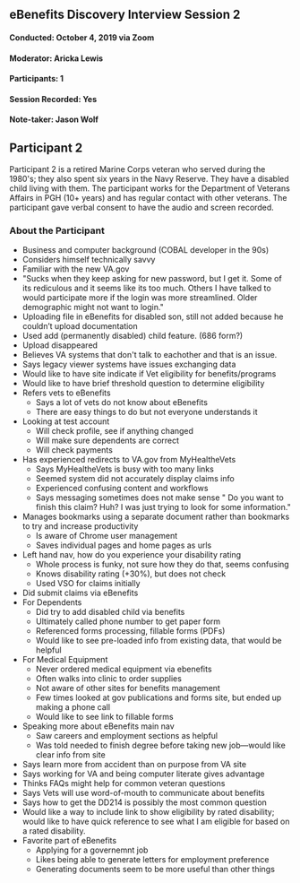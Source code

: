 ## eBenefits Discovery Interview Session 2
#### Conducted: October 4, 2019 via Zoom
#### Moderator: Aricka Lewis
#### Participants: 1
#### Session Recorded: Yes
#### Note-taker: Jason Wolf
## Participant 2
Participant 2 is a retired Marine Corps veteran who served during the 1980's; they also spent six years in the Navy Reserve.  They have a disabled child living with them. The participant works for the Department of Veterans Affairs in PGH (10+ years) and has regular contact with other veterans. The participant gave verbal consent to have the audio and screen recorded.
### About the Participant
- Business and computer background (COBAL developer in the 90s)
- Considers himself technically savvy
- Familiar with the new VA.gov
- "Sucks when they keep asking for new password, but I get it.  Some of its rediculous and it seems like its too much.  Others I have talked to would participate more if the login was more streamlined.  Older demographic might not want to login."
- Uploading file in eBenefits for disabled son, still not added because he couldn’t upload documentation
- Used add (permanently disabled) child feature. (686 form?)
- Upload disappeared
- Believes VA systems that don't talk to eachother and that is an issue.
- Says legacy viewer systems have issues exchanging data
- Would like to have site indicate if Vet eligibility for benefits/programs
- Would like to have brief threshold question to determine eligibility
- Refers vets to eBenefits
  - Says a lot of vets do not know about eBenefits
  - There are easy things to do but not everyone understands it
- Looking at test account
  - Will check profile, see if anything changed
  - Will make sure dependents are correct
  - Will check payments
- Has experienced redirects to VA.gov from MyHealtheVets
  - Says MyHealtheVets is busy with too many links
  - Seemed system did not accurately display claims info
  - Experienced confusing content and workflows
  - Says messaging sometimes does not make sense " Do you want to finish this claim?  Huh?  I was just trying to look for some information."
- Manages bookmarks using a separate document rather than bookmarks to try and increase productivity
  - Is aware of Chrome user management
  - Saves individual pages and home pages as urls
- Left hand nav, how do you experience your disability rating
  - Whole process is funky, not sure how they do that, seems confusing
  - Knows disability rating (+30%), but does not check
  - Used VSO for claims initially
- Did submit claims via eBenefits
- For Dependents
  - Did try to add disabled child via benefits
  - Ultimately called phone number to get paper form
  - Referenced forms processing, fillable forms (PDFs)
  - Would like to see pre-loaded info from existing data, that would be helpful
- For Medical Equipment
  - Never ordered medical equipment via ebenefits
  - Often walks into clinic to order supplies
  - Not aware of other sites for benefits management
  - Few times looked at gov publications and forms site, but ended up making a phone call
  - Would like to see link to fillable forms
- Speaking more about eBenefits main nav
  - Saw careers and employment sections as helpful
  - Was told needed to finish degree before taking new job—would like clear info from site
- Says learn more from accident than on purpose from VA site
- Says working for VA and being  computer literate gives advantage
- Thinks FAQs might help for common veteran questions
- Says Vets will use word-of-mouth to communicate about benefits
- Says how to get the DD214 is possibly the most common question
- Would like a way to include link to show eligibility by rated disability; would like to have quick reference to see what I am eligible for based on a rated disability.
- Favorite part of eBenefits
  - Applying for a governemnt job
  - Likes being able to generate letters for employment preference
  - Generating documents seem to be more useful than other things
